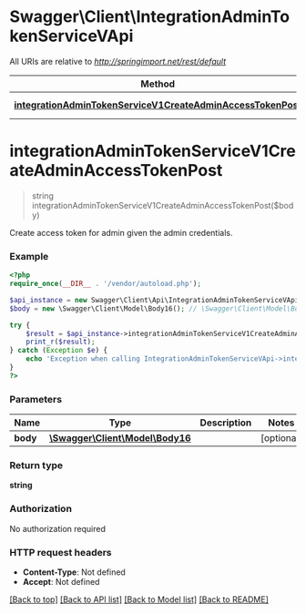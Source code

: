 # Swagger\Client\IntegrationAdminTokenServiceVApi

All URIs are relative to *http://springimport.net/rest/default*

Method | HTTP request | Description
------------- | ------------- | -------------
[**integrationAdminTokenServiceV1CreateAdminAccessTokenPost**](IntegrationAdminTokenServiceVApi.md#integrationAdminTokenServiceV1CreateAdminAccessTokenPost) | **POST** /V1/integration/admin/token | 


# **integrationAdminTokenServiceV1CreateAdminAccessTokenPost**
> string integrationAdminTokenServiceV1CreateAdminAccessTokenPost($body)



Create access token for admin given the admin credentials.

### Example
```php
<?php
require_once(__DIR__ . '/vendor/autoload.php');

$api_instance = new Swagger\Client\Api\IntegrationAdminTokenServiceVApi();
$body = new \Swagger\Client\Model\Body16(); // \Swagger\Client\Model\Body16 | 

try {
    $result = $api_instance->integrationAdminTokenServiceV1CreateAdminAccessTokenPost($body);
    print_r($result);
} catch (Exception $e) {
    echo 'Exception when calling IntegrationAdminTokenServiceVApi->integrationAdminTokenServiceV1CreateAdminAccessTokenPost: ', $e->getMessage(), "\n";
}
?>
```

### Parameters

Name | Type | Description  | Notes
------------- | ------------- | ------------- | -------------
 **body** | [**\Swagger\Client\Model\Body16**](../Model/\Swagger\Client\Model\Body16.md)|  | [optional] 

### Return type

**string**

### Authorization

No authorization required

### HTTP request headers

 - **Content-Type**: Not defined
 - **Accept**: Not defined

[[Back to top]](#) [[Back to API list]](../../README.md#documentation-for-api-endpoints) [[Back to Model list]](../../README.md#documentation-for-models) [[Back to README]](../../README.md)

